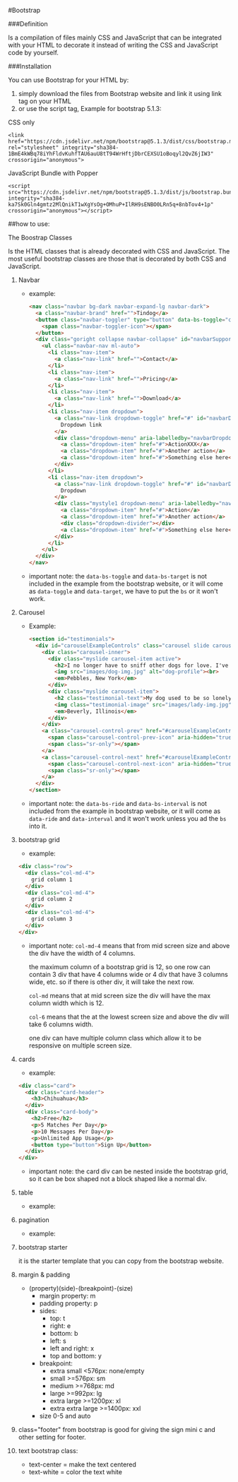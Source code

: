 #Bootstrap

###Definition

Is a compilation of files mainly CSS and JavaScript that can be integrated with your HTML to decorate it instead of writing the CSS and JavaScript code by yourself.

###Installation

You can use Bootstrap for your HTML by:
1.	simply download the files from Bootstrap website and link it using link tag on your HTML
2.	or use the script tag, Example for bootstrap 5.1.3:

CSS only

```
<link href="https://cdn.jsdelivr.net/npm/bootstrap@5.1.3/dist/css/bootstrap.min.css" rel="stylesheet" integrity="sha384-1BmE4kWBq78iYhFldvKuhfTAU6auU8tT94WrHftjDbrCEXSU1oBoqyl2QvZ6jIW3" crossorigin="anonymous">
```

JavaScript Bundle with Popper

```
<script src="https://cdn.jsdelivr.net/npm/bootstrap@5.1.3/dist/js/bootstrap.bundle.min.js" integrity="sha384-ka7Sk0Gln4gmtz2MlQnikT1wXgYsOg+OMhuP+IlRH9sENBO0LRn5q+8nbTov4+1p" crossorigin="anonymous"></script>
```

##how to use:

The Boostrap Classes

Is the HTML classes that is already decorated with CSS and JavaScript. The most useful bootstrap classes are those that is decorated by both CSS and JavaScript.
1. Navbar
    - example:
      ```html
      <nav class="navbar bg-dark navbar-expand-lg navbar-dark">
        <a class="navbar-brand" href="">Tindog</a>
        <button class="navbar-toggler" type="button" data-bs-toggle="collapse" data-bs-target="#navbarSupportedContent" aria-controls="navbarSupportedContent" aria-expanded="false" aria-label="Toggle navigation">
          <span class="navbar-toggler-icon"></span>
        </button>
        <div class="goright collapse navbar-collapse" id="navbarSupportedContent">
          <ul class="navbar-nav ml-auto">
            <li class="nav-item">
              <a class="nav-link" href="">Contact</a>
            </li>
            <li class="nav-item">
              <a class="nav-link" href="">Pricing</a>
            </li>
            <li class="nav-item">
              <a class="nav-link" href="">Download</a>
            </li>
            <li class="nav-item dropdown">
              <a class="nav-link dropdown-toggle" href="#" id="navbarDropdownMenuLink" data-bs-toggle="dropdown" aria-haspopup="true" aria-expanded="false">
                Dropdown link
              </a>
              <div class="dropdown-menu" aria-labelledby="navbarDropdownMenuLink">
                <a class="dropdown-item" href="#">ActionXXX</a>
                <a class="dropdown-item" href="#">Another action</a>
                <a class="dropdown-item" href="#">Something else here</a>
              </div>
            </li>
            <li class="nav-item dropdown">
              <a class="nav-link dropdown-toggle" href="#" id="navbarDropdown" role="button" data-bs-toggle="dropdown" aria-haspopup="true" aria-expanded="false">
                Dropdown
              </a>
              <div class="mystyle1 dropdown-menu" aria-labelledby="navbarDropdown">
                <a class="dropdown-item" href="#">Action</a>
                <a class="dropdown-item" href="#">Another action</a>
                <div class="dropdown-divider"></div>
                <a class="dropdown-item" href="#">Something else here</a>
              </div>
            </li>
          </ul>
        </div>
      </nav>
      ```
    - important note: the `data-bs-toggle` and `data-bs-target` is not included in the example from the bootstrap website, or it will come as `data-toggle` and `data-target`, we have to put the `bs` or it won't work.

2.	Carousel
    - Example:
      ```html
      <section id="testimonials">
        <div id="carouselExampleControls" class="carousel slide carousel-fade" data-bs-ride="carousel" data-bs-interval="3000">
          <div class="carousel-inner">
            <div class="myslide carousel-item active">
              <h2>I no longer have to sniff other dogs for love. I've found the hottest Corgi on TinDog. Woof.</h2>
              <img src="images/dog-img.jpg" alt="dog-profile"><br>
              <em>Pebbles, New York</em>
            </div>
            <div class="myslide carousel-item">
              <h2 class="testimonial-text">My dog used to be so lonely, but with TinDog's help, they've found the love of their life. I think.</h2>
              <img class="testimonial-image" src="images/lady-img.jpg" alt="lady-profile"><br>
              <em>Beverly, Illinois</em>
            </div>
          </div>
          <a class="carousel-control-prev" href="#carouselExampleControls" role="button" data-bs-slide="prev">
            <span class="carousel-control-prev-icon" aria-hidden="true"></span>
            <span class="sr-only"></span>
          </a>
          <a class="carousel-control-next" href="#carouselExampleControls" role="button" data-bs-slide="next">
            <span class="carousel-control-next-icon" aria-hidden="true"></span>
            <span class="sr-only"></span>
          </a>
        </div>
      </section>
      ```
    - important note: the `data-bs-ride` and `data-bs-interval` is not included from the example in bootstrap website, or it will come as `data-ride` and `data-interval` and it won't work unless you ad the `bs` into it.
3. bootstrap grid
    - example:
    ```html
    <div class="row">
      <div class="col-md-4">
        grid column 1
      </div>
      <div class="col-md-4">
        grid column 2
      </div>
      <div class="col-md-4">
        grid column 3
      </div>
    </div>
    ```
    - important note: `col-md-4` means that from mid screen size and above the div have the width of 4 columns.

      the maximum column of a bootstrap grid is 12, so one row can contain 3 div that have 4 columns wide or 4 div that have 3 columns wide, etc. so if there is other div, it will take the next row.

      `col-md` means that at mid screen size the div will have the max column width which is 12.

      `col-6` means that the at the lowest screen size and above the div will take 6 columns width.

      one div can have multiple column class which allow it to be responsive on multiple screen size.

  4. cards
      - example:
      ```html
      <div class="card">
        <div class="card-header">
          <h3>Chihuahua</h3>
        </div>
        <div class="card-body">
          <h2>Free</h2>
          <p>5 Matches Per Day</p>
          <p>10 Messages Per Day</p>
          <p>Unlimited App Usage</p>
          <button type="button">Sign Up</button>
        </div>
      </div>
      ```
      - important note: the card div can be nested inside the bootstrap grid, so it can be box shaped not a block shaped like a normal div.
  5. table
      - example:

  6. pagination
      - example:

  7. bootstrap starter

      it is the starter template that you can copy from the bootstrap website.
  8. margin & padding
      - (property)(side)-(breakpoint)-(size)
          - margin property: m
          - padding property: p
          - sides:
              - top: t
              - right: e
              - bottom: b
              - left: s
              - left and right: x
              - top and bottom: y
          - breakpoint:
              - extra small <576px: none/empty
              - small >=576px: sm
              - medium >=768px: md
              - large >=992px: lg
              - extra large >=1200px: xl
              - extra extra large >=1400px: xxl
          - size 0-5 and auto
  9. class="footer" from bootstrap is good for giving the sign mini c and other setting for footer.
  10. text bootstrap class:
      - text-center = make the text centered
      - text-white = color the text white
